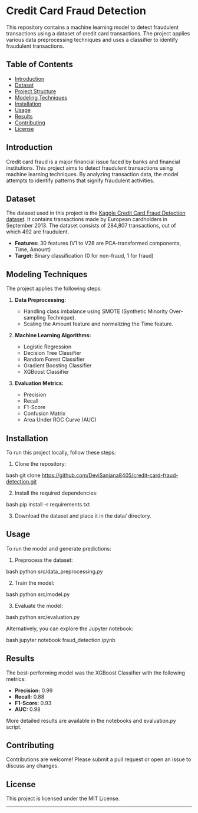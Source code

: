 # Credit Card Fraud Detection

This repository contains a machine learning model to detect fraudulent transactions using a dataset of credit card transactions. The project applies various data preprocessing techniques and uses a classifier to identify fraudulent transactions.

## Table of Contents

- [Introduction](#introduction)
- [Dataset](#dataset)
- [Project Structure](#project-structure)
- [Modeling Techniques](#modeling-techniques)
- [Installation](#installation)
- [Usage](#usage)
- [Results](#results)
- [Contributing](#contributing)
- [License](#license)

## Introduction

Credit card fraud is a major financial issue faced by banks and financial institutions. This project aims to detect fraudulent transactions using machine learning techniques. By analyzing transaction data, the model attempts to identify patterns that signify fraudulent activities.

## Dataset

The dataset used in this project is the [Kaggle Credit Card Fraud Detection dataset](https://www.kaggle.com/mlg-ulb/creditcardfraud). It contains transactions made by European cardholders in September 2013. The dataset consists of 284,807 transactions, out of which 492 are fraudulent.

- **Features:** 30 features (V1 to V28 are PCA-transformed components, Time, Amount)
- **Target:** Binary classification (0 for non-fraud, 1 for fraud)

## Modeling Techniques

The project applies the following steps:

1. **Data Preprocessing:**
   - Handling class imbalance using SMOTE (Synthetic Minority Over-sampling Technique).
   - Scaling the Amount feature and normalizing the Time feature.
   
2. **Machine Learning Algorithms:**
   - Logistic Regression
   - Decision Tree Classifier
   - Random Forest Classifier
   - Gradient Boosting Classifier
   - XGBoost Classifier

3. **Evaluation Metrics:**
   - Precision
   - Recall
   - F1-Score
   - Confusion Matrix
   - Area Under ROC Curve (AUC)

## Installation

To run this project locally, follow these steps:

1. Clone the repository:

bash
git clone https://github.com/DeviSanjana8405/credit-card-fraud-detection.git


2. Install the required dependencies:

bash
pip install -r requirements.txt


3. Download the dataset and place it in the data/ directory.

## Usage

To run the model and generate predictions:

1. Preprocess the dataset:

bash
python src/data_preprocessing.py


2. Train the model:

bash
python src/model.py


3. Evaluate the model:

bash
python src/evaluation.py


Alternatively, you can explore the Jupyter notebook:

bash
jupyter notebook fraud_detection.ipynb


## Results

The best-performing model was the XGBoost Classifier with the following metrics:

- **Precision:** 0.99
- **Recall:** 0.88
- **F1-Score:** 0.93
- **AUC:** 0.98

More detailed results are available in the notebooks and evaluation.py script.

## Contributing

Contributions are welcome! Please submit a pull request or open an issue to discuss any changes.

## License

This project is licensed under the MIT License.

---
